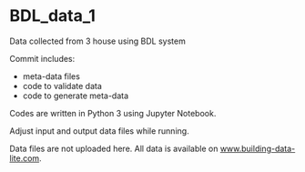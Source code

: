# BDL_data_1
 Data collected from 3 house using BDL system 


Commit includes:
- meta-data files
- code to validate data
- code to generate meta-data

Codes are written in Python 3 using Jupyter Notebook.

Adjust input and output data files while running.

Data files are not uploaded here. All data is available on www.building-data-lite.com.
